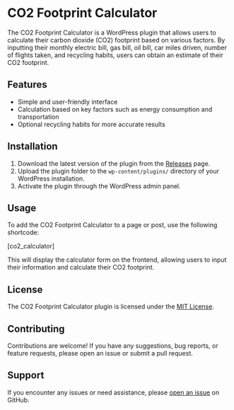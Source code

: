# CO2 Footprint Calculator

The CO2 Footprint Calculator is a WordPress plugin that allows users to calculate their carbon dioxide (CO2) footprint based on various factors. By inputting their monthly electric bill, gas bill, oil bill, car miles driven, number of flights taken, and recycling habits, users can obtain an estimate of their CO2 footprint.

## Features

- Simple and user-friendly interface
- Calculation based on key factors such as energy consumption and transportation
- Optional recycling habits for more accurate results

## Installation

1. Download the latest version of the plugin from the [Releases](https://github.com/Lamartune/CO2-Footprint-Calculator/releases) page.
2. Upload the plugin folder to the `wp-content/plugins/` directory of your WordPress installation.
3. Activate the plugin through the WordPress admin panel.

## Usage

To add the CO2 Footprint Calculator to a page or post, use the following shortcode:

[co2_calculator]

This will display the calculator form on the frontend, allowing users to input their information and calculate their CO2 footprint.

## License

The CO2 Footprint Calculator plugin is licensed under the [MIT License](LICENSE).

## Contributing

Contributions are welcome! If you have any suggestions, bug reports, or feature requests, please open an issue or submit a pull request.

## Support

If you encounter any issues or need assistance, please [open an issue](https://github.com/Lamartune/CO2-Footprint-Calculator/issues) on GitHub.

